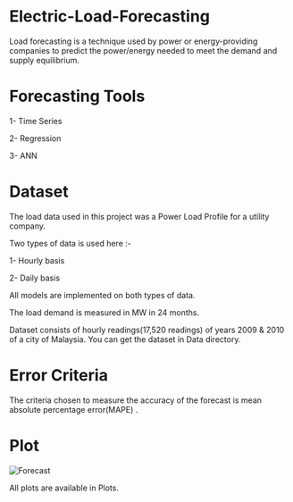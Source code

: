 # Electric-Load-Forecasting
Load forecasting is a technique used by power or energy-providing companies to predict the power/energy needed to meet the demand and supply equilibrium.


# Forecasting Tools

1- Time Series

2- Regression

3- ANN


# Dataset

The load data used in this project was a Power Load Profile for a utility company.

Two types of data is used here :-

1- Hourly basis

2- Daily basis

All models are implemented on both types of data.

The load demand is measured in MW in 24 months.

Dataset consists of hourly readings(17,520 readings) of years 2009 & 2010  of a city of Malaysia.
You can get the dataset in Data directory.


# Error Criteria 

The criteria chosen to measure the accuracy of the forecast is mean absolute percentage error(MAPE) .


# Plot

![Forecast](https://user-images.githubusercontent.com/58733201/86497047-a7be4080-bd9d-11ea-87aa-27ed39e446dc.png)


All plots are available in Plots.
